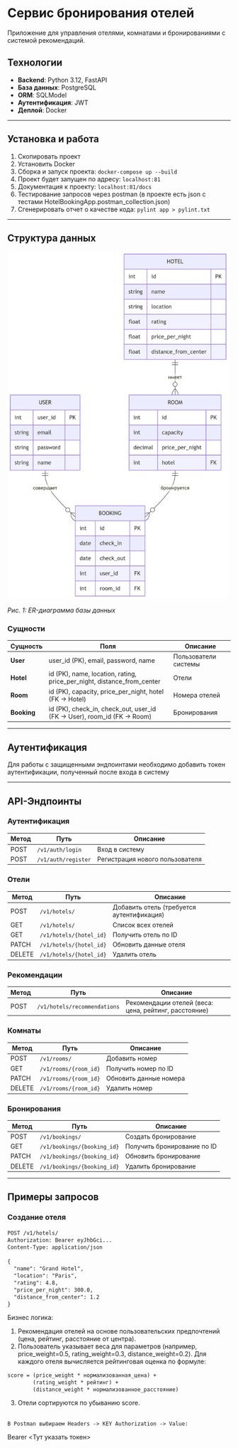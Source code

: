 # Сервис бронирования отелей

Приложение для управления отелями, комнатами и бронированиями с системой рекомендаций.

## Технологии
- **Backend**: Python 3.12, FastAPI
- **База данных**: PostgreSQL
- **ORM**: SQLModel
- **Аутентификация**: JWT
- **Деплой**: Docker

---

##  Установка и работа
1) Скопировать проект 
2) Установить Docker 
3) Сборка и запуск проекта: `docker-compose up --build`
4) Проект будет запущен по адресу: `localhost:81`
5) Документация к проекту: `localhost:81/docs`
6) Тестирование запросов через postman (в проекте есть json с тестами HotelBookingApp.postman_collection.json)
7) Сгенерировать отчет о качестве кода: `pylint app > pylint.txt`

---

## Структура данных

<img src="/doc/er.png" width="500" alt="ER-диаграмма">

*Рис. 1: ER-диаграмма базы данных*

### Сущности
| Сущность      | Поля                                                                 | Описание                     |
|---------------|----------------------------------------------------------------------|------------------------------|
| **User**      | user_id (PK), email, password, name                                 | Пользователи системы         |
| **Hotel**     | id (PK), name, location, rating, price_per_night, distance_from_center | Отели                        |
| **Room**      | id (PK), capacity, price_per_night, hotel (FK → Hotel)              | Номера отелей                |
| **Booking**   | id (PK), check_in, check_out, user_id (FK → User), room_id (FK → Room) | Бронирования                |


---

## Аутентификация

Для работы с защищенными эндпоинтами необходимо добавить токен аутентификации, полученный после входа в систему

---

## API-Эндпоинты

### Аутентификация
| Метод | Путь               | Описание                      |
|-------|--------------------|-------------------------------|
| POST  | `/v1/auth/login`   | Вход в систему                |
| POST  | `/v1/auth/register`| Регистрация нового пользователя |

### Отели
| Метод | Путь                   | Описание                      |
|-------|------------------------|-------------------------------|
| POST  | `/v1/hotels/`          | Добавить отель (требуется аутентификация) |
| GET   | `/v1/hotels/`          | Список всех отелей            |
| GET   | `/v1/hotels/{hotel_id}`| Получить отель по ID          |
| PATCH | `/v1/hotels/{hotel_id}`| Обновить данные отеля         |
| DELETE| `/v1/hotels/{hotel_id}`| Удалить отель                 |

### Рекомендации
| Метод | Путь                   | Описание                      |
|-------|------------------------|-------------------------------|
| POST  | `/v1/hotels/recommendations` | Рекомендации отелей (веса: цена, рейтинг, расстояние) |

### Комнаты
| Метод | Путь                           | Описание                      |
|-------|--------------------------------|-------------------------------|
| POST  | `/v1/rooms/`                   | Добавить номер                |
| GET   | `/v1/rooms/{room_id}`          | Получить номер по ID          |
| PATCH | `/v1/rooms/{room_id}`          | Обновить данные номера        |
| DELETE| `/v1/rooms/{room_id}`          | Удалить номер                 |

### Бронирования
| Метод | Путь                   | Описание                      |
|-------|------------------------|-------------------------------|
| POST  | `/v1/bookings/`        | Создать бронирование          |
| GET   | `/v1/bookings/{booking_id}` | Получить бронирование по ID |
| PATCH | `/v1/bookings/{booking_id}` | Обновить бронирование      |
| DELETE| `/v1/bookings/{booking_id}` | Удалить бронирование      |

---

## Примеры запросов

### Создание отеля
```http
POST /v1/hotels/
Authorization: Bearer eyJhbGci...
Content-Type: application/json

{
  "name": "Grand Hotel",
  "location": "Paris",
  "rating": 4.8,
  "price_per_night": 300.0,
  "distance_from_center": 1.2
}
```

Бизнес логика:
1) Рекомендация отелей на основе пользовательских предпочтений (цена, рейтинг, расстояние от центра).
2) Пользователь указывает веса для параметров (например, price_weight=0.5, rating_weight=0.3, distance_weight=0.2).
Для каждого отеля вычисляется рейтинговая оценка по формуле:
```
score = (price_weight * нормализованная_цена) + 
        (rating_weight * рейтинг) + 
        (distance_weight * нормализованное_расстояние)
```
3) Отели сортируются по убыванию score.

```

В Postman выбираем Headers -> KEY Authorization -> Value:
```
Bearer <Тут указать токен>
```